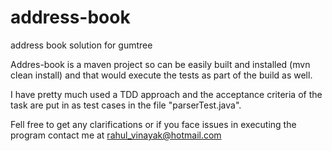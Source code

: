 # address-book
address book solution for gumtree

Addres-book is a maven project so can be easily built and installed (mvn clean install) and that would execute the tests as part of the build as well. 

I have pretty much used a TDD approach and the acceptance criteria of the task are put in as test cases in the file "parserTest.java".

Fell free to get any clarifications or if you face issues in executing the program contact me at rahul_vinayak@hotmail.com
